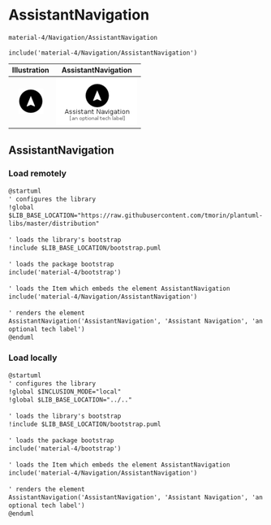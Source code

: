 # AssistantNavigation


```text
material-4/Navigation/AssistantNavigation
```

```text
include('material-4/Navigation/AssistantNavigation')
```



| Illustration | AssistantNavigation |
| :---: | :---: |
| ![illustration for Illustration](../../material-4/Navigation/AssistantNavigation.png) | ![illustration for AssistantNavigation](../../material-4/Navigation/AssistantNavigation.Local.png) |




## AssistantNavigation

### Load remotely
```plantuml
@startuml
' configures the library
!global $LIB_BASE_LOCATION="https://raw.githubusercontent.com/tmorin/plantuml-libs/master/distribution"

' loads the library's bootstrap
!include $LIB_BASE_LOCATION/bootstrap.puml

' loads the package bootstrap
include('material-4/bootstrap')

' loads the Item which embeds the element AssistantNavigation
include('material-4/Navigation/AssistantNavigation')

' renders the element
AssistantNavigation('AssistantNavigation', 'Assistant Navigation', 'an optional tech label')
@enduml
```

### Load locally
```plantuml
@startuml
' configures the library
!global $INCLUSION_MODE="local"
!global $LIB_BASE_LOCATION="../.."

' loads the library's bootstrap
!include $LIB_BASE_LOCATION/bootstrap.puml

' loads the package bootstrap
include('material-4/bootstrap')

' loads the Item which embeds the element AssistantNavigation
include('material-4/Navigation/AssistantNavigation')

' renders the element
AssistantNavigation('AssistantNavigation', 'Assistant Navigation', 'an optional tech label')
@enduml
```

